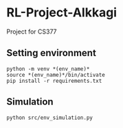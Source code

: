 # RL-Project-Alkkagi

Project for CS377

## Setting environment

```
python -m venv *(env_name)*
source *(env_name)*/bin/activate
pip install -r requirements.txt
```

## Simulation

```
python src/env_simulation.py
```

##